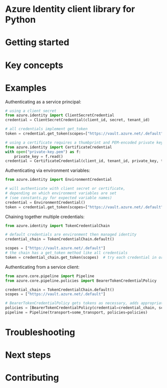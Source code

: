 # Azure Identity client library for Python

# Getting started

# Key concepts

# Examples
Authenticating as a service principal:
```py
# using a client secret
from azure.identity import ClientSecretCredential
credential = ClientSecretCredential(client_id, secret, tenant_id)

# all credentials implement get_token
token = credential.get_token(scopes=["https://vault.azure.net/.default"])

# using a certificate requires a thumbprint and PEM-encoded private key
from azure.identity import CertificateCredential
with open("private-key.pem") as f:
    private_key = f.read()
credential = CertificateCredential(client_id, tenant_id, private_key, thumbprint)
```

Authenticating via environment variables:
```py
from azure.identity import EnvironmentCredential

# will authenticate with client secret or certificate,
# depending on which environment variables are set
# (see constants.py for expected variable names)
credential = EnvironmentCredential()
token = credential.get_token(scopes=["https://vault.azure.net/.default"])
```

Chaining together multiple credentials:
```py
from azure.identity import TokenCredentialChain

# default credentials are environment then managed identity
credential_chain = TokenCredentialChain.default()

scopes = ["https://vault.azure.net/.default"]
# the chain has a get_token method like all credentials
token = credential_chain.get_token(scopes)  # try each credential in order, return the first token
```

Authenticating from a service client:
```py
from azure.core.pipeline import Pipeline
from azure.core.pipeline.policies import BearerTokenCredentialPolicy

credential_chain = TokenCredentialChain.default()
scopes = ["https://vault.azure.net/.default"]

# BearerTokenCredentialPolicy gets tokens as necessary, adds appropriate auth headers to requests
policies = [BearerTokenCredentialPolicy(credential=credential_chain, scopes=scopes)]
pipeline = Pipeline(transport=some_transport, policies=policies)
```
# Troubleshooting

# Next steps

# Contributing

